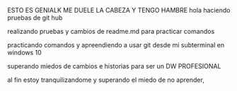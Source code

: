 ESTO ES GENIALK ME DUELE LA CABEZA Y TENGO HAMBRE
hola haciendo pruebas de git hub


realizando pruebas y cambios de readme.md para practicar comandos




practicando comandos y apreendiendo a usar git desde mi subterminal en windows 10 




superando miedos de cambios e historias para ser un DW PROFESIONAL



al fin estoy tranquilizandome y superando el miedo de no aprender, 


